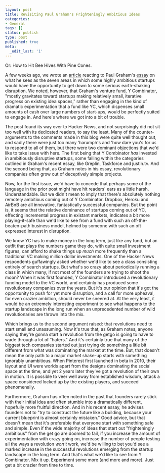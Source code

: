 ```yaml
---
layout: post
title: Revisiting Paul Graham's Frighteningly Ambitious Ideas
categories:
- General
tags: []
status: publish
type: post
published: true
meta:
  _edit_last: '1'
---
```

Or: How to Hit Bee Hives With Pine Cones.

A few weeks ago, we wrote an <a href="http://blog.helioid.com/2012/03/paul-grahams-frighteningly-ambitious-ideas/">article</a> reacting to Paul Graham's <a href="http://paulgraham.com/ambitious.html">essay</a> on what he sees as the seven areas in which some highly ambitious startups would have the opportunity to get down to some serious earth-shaking disruption.  We noted, however, that Graham's venture fund, Y Combinator, "mostly gravitates toward startups making relatively small, iterative progress on existing idea spaces," rather than engaging in the kind of dramatic experimentation that a fund like YC, which dispenses small amounts of cash over large numbers of start-ups, would be perfectly suited to engage in.  And here's where we got into a bit of trouble.  

The post found its way over to Hacker News, and not surprisingly did not sit too well with its dedicated readers, to say the least.  Many of the counter-arguments to the comments made in this blog were quite well thought out, and sadly there were just too many 'harumph's and 'how dare you's for us to respond to all of them, but there were two dominant objections that we'd like to take issue with here.  The first being that Y Combinator <em>has</em> invested in ambitiously disruptive startups, some falling within the categories outlined in Graham's recent essay, like Greplin, Taskforce and justin.tv.  And the second being that, as Graham notes in his essay, revolutionary companies often grow out of deceptively simple projects.

Now, for the first issue, we'd have to concede that perhaps some of the language in the prior post might have hit readers' ears as a little harsh.  Understandable.  But we didn't mean to imply that there's absolutely nothing remotely ambitious coming out of Y Combinator.  Dropbox, Heroku and AirBnB are all innovative, fantastically successful companies.  But the point is, it seems that the relative dominance of startups coming out of YC, effecting incremental progress in existant markets, indicates a bit more playing-it-safe than we'd like to see from a fund with such an off-the-beaten-path business model, helmed by someone with such an oft expressed interest in disruption.  

We know YC has to make money in the long term, just like any fund, but an outfit that plays the numbers game they do, with quite small investment figures, can afford to shake things up <em>much</em> more frequently than a traditional VC making million dollar investments.  One of the Hacker News respondents guffawingly asked whether we'd like to see a class consisting entirely of search startups.  But what's so crazy about periodically running a class in which many, if not most of the founders are trying to shoot the moon?  When it was first founded, Y Combinator introduced a revolutionary funding model to the VC world, and certainly has produced some revolutionary companies over the years.  But it's our opinion that it's got the opportunity to push for yet more disruption, and a call for more upheaval, for even crazier ambition, should never be sneered at.  At the very least, it would be an extremely interesting experiment to see what happens to the startup landscape in the long run when an unprecedented number of wild revolutionaries are thrown into the mix. 

Which brings us to the second argument raised: that revolutions need to start small and unassuming.  Now it's true that, as Graham notes, anyone saying they're gonna start a revolution from the getgo is going to have to wade through a lot of "haters."  And it's certainly true that many of the biggest tech companies started out just trying do something a litle bit different from what was dominating the market at the time.  But, that doesn't mean the only path to a major market shake-up starts with something ignorably unambitious.  When Pinterest first launched in beta in 2010, their layout and UI were worlds apart from the designs dominating the social space at the time, and yet 2 years later they've got a revolution of their own in motion.  It is possible to veer well away from established wisdom, attack a space considered locked up by the existing players, and succeed phenomenally.  

Furthermore, Graham has often noted in the past that founders rarely stick with their initial idea and often stumble into a dramatically different, hopefully more fruitful direction.  And in his recent essay, he advises founders not to "try to construct the future like a building, because your current blueprint is almost certainly mistaken."  Good advice, but that doesn't mean that it's preferable that everyone start with something safe and simple.  Even if the wide majority of ideas that start out "frighteningly ambitious" from the get go are doomed to fail, if you increase the amount of experimentation with crazy going on, increase the number of people testing all the ways a revolution <em>won't</em> work, we'd be willing to bet you'd see a marked increase in the successful revolutions emerging from the startup landscape in the long term.  And that's what we'd like to see from Y Combinator.  Mix it up.  Experiment some more (and more and more).  Just get a bit crazier from time to time.
